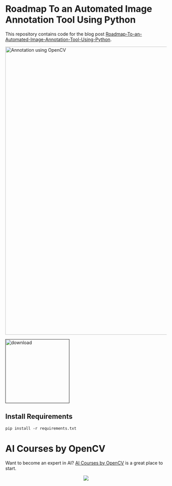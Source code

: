 # Roadmap To an Automated Image Annotation Tool Using Python

This repository contains code for the blog post [Roadmap-To-an-Automated-Image-Annotation-Tool-Using-Python](https://learnopencv.com/automated-image-annotation-tool-using-python/).

<img src="https://learnopencv.com/wp-content/uploads/2022/11/basic-annotation-flow-image-contour-based-opencv-contour-analysis-1024x435.jpg" alt="Annotation using OpenCV" width="900">

[<img src="https://learnopencv.com/wp-content/uploads/2022/07/download-button-e1657285155454.png" alt="download" width="200">]()

## Install Requirements

```
pip install -r requirements.txt
```

# AI Courses by OpenCV

Want to become an expert in AI? [AI Courses by OpenCV](https://opencv.org/courses/) is a great place to start. 

<a href="https://opencv.org/courses/">
<p align="center"> 
<img src="https://www.learnopencv.com/wp-content/uploads/2020/04/AI-Courses-By-OpenCV-Github.png">
</p>
</a>


